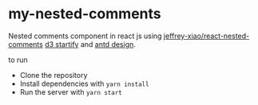 # my-nested-comments

Nested comments component in react js using [jeffrey-xiao/react-nested-comments](https://github.com/jeffrey-xiao/react-nested-comments) [d3 startify](https://github.com/d3/d3-hierarchy#stratify) and [antd design](https://ant.design).

to run 

  *  Clone the repository
  *  Install dependencies with `yarn install`
  *  Run the server with `yarn start`
